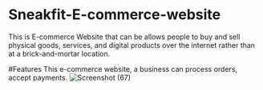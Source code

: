 # Sneakfit-E-commerce-website
This is E-commerce Website that can be allows people to buy and sell physical goods, services, and digital products over the internet rather than at a brick-and-mortar location.

#Features
This e-commerce website, a business can process orders, accept payments.
![Screenshot (67)](https://user-images.githubusercontent.com/96742430/225387127-fb095898-5e5f-4979-a3c1-ff16bcad0351.png)
